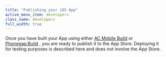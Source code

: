 ```yaml
---
title: "Publishing your iOS App"
active_menu_item: developers
class_name: developers
full_width: true
---
```



Once you have built your App using either [AC Mobile Build](../../../../ac-mobile-build/index) or [Phonegap:Build](../../../../phonegapbuild/index) , you are ready to publish it to the App Store. Deploying it for testing purposes is described here and does not involve the App Store.

